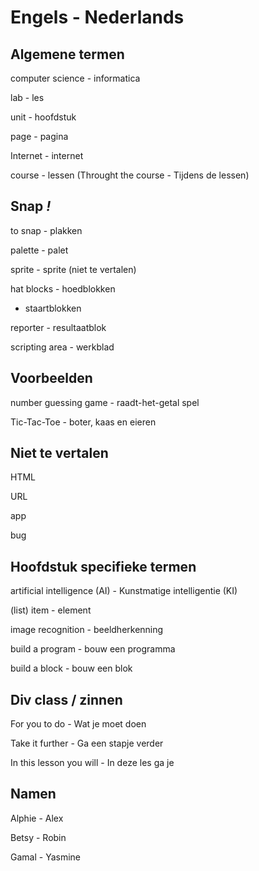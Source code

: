 # Engels - Nederlands

## Algemene termen
computer science - informatica

lab - les

unit - hoofdstuk

page - pagina

Internet - internet

course - lessen (Throught the course - Tijdens de lessen)

## Snap *!*

to snap - plakken

palette - palet

sprite - sprite (niet te vertalen)

hat blocks - hoedblokken

- staartblokken

reporter - resultaatblok

scripting area - werkblad

## Voorbeelden

number guessing game - raadt-het-getal spel

Tic-Tac-Toe - boter, kaas en eieren

## Niet te vertalen
HTML

URL 

app 

bug

## Hoofdstuk specifieke termen
artificial intelligence (AI) - Kunstmatige intelligentie (KI)

(list) item - element

image recognition - beeldherkenning

build a program - bouw een programma

build a block - bouw een blok

## Div class / zinnen

For you to do - Wat je moet doen

Take it further - Ga een stapje verder

In this lesson you will - In deze les ga je

## Namen
Alphie - Alex

Betsy - Robin

Gamal - Yasmine
